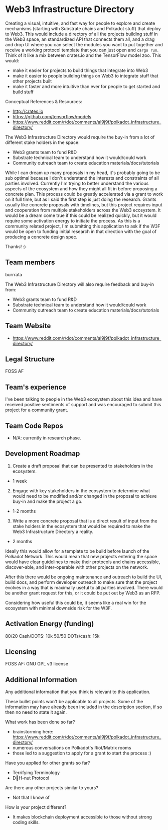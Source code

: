 # Web3 Infrastructure Directory

Creating a visual, intuitive, and fast way for people to explore and create mechanisms (starting with Substrate chains and Polkadot stuff) that deploy to Web3. This would include a directory of all the projects building stuff in the Web3 space, an standardized API that connects them all, and a drag and drop UI where you can select the modules you want to put together and receive a working protocol template that you can just open and `cargo run`. Think of it like a mix between crates.io and the TensorFlow model zoo. This would:
- make it easier for projects to build things that integrate into Web3
- make it easier to people building things on Web3 to integrate stuff that other projects built
- make it faster and more intuitive than ever for people to get started and build stuff

Conceptual References & Resources:
- http://crates.io
- https://github.com/tensorflow/models   
- https://www.reddit.com/r/dot/comments/al9j9f/polkadot_infrastructure_directory/

The Web3 Infrastructure Directory would require the buy-in from a lot of different stake holders in the space:
- Web3 grants team to fund R&D
- Substrate technical team to understand how it would/could work
- Community outreach team to create education materials/docs/tutorials

While I can dream up many proposals in my head, it's probably going to be sub optimal because I don't understand the interests and constraints of all parties involved. Currently I'm trying to better understand the various aspects of the ecosystem and how they might all fit in before proposing a concrete plan. This process could be greatly accelerated via a grant to work on it full time, but as I said the first step is just doing the research. Grants usually like concrete proposals with timelines, but this project requires input and cooperation from multiple stakeholders across the Web3 ecosystem. It would be a dream come true if this could be realized quickly, but it would require some activation energy to initiate the process. As this is a community related project, I'm submitting this application to ask if the W3F would be open to funding initial research in that direction with the goal of producing a concrete design spec.

Thanks! :)

## Team members
burrrata

The Web3 Infrastructure Directory will also require feedback and buy-in from:
- Web3 grants team to fund R&D
- Substrate technical team to understand how it would/could work
- Community outreach team to create education materials/docs/tutorials

## Team Website	
* https://www.reddit.com/r/dot/comments/al9j9f/polkadot_infrastructure_directory/

## Legal Structure 
FOSS AF

## Team's experience
I've been talking to people in the Web3 ecosystem about this idea and have received positive sentiments of support and was encouraged to submit this project for a community grant. 


## Team Code Repos
* N/A: currently in research phase.

## Development Roadmap

1) Create a draft proposal that can be presented to stakeholders in the ecosystem.
  - 1 week

2) Engage with key stakeholders in the ecosystem to determine what would need to be modified and/or changed in the proposal to achieve buy-in and make the project a go.
  - 1-2 months

3) Write a more concrete proposal that is a direct result of input from the stake holders in the ecosystem that would be required to make the Web3 Infrastructure Directory a reality. 
  - 2 months

Ideally this would allow for a template to be build before launch of the Polkadot Network. This would mean that new projects entering the space would have clear guidelines to make their protocols and chains accessible, discover-able, and inter-operable with other projects on the network. 

After this there would be ongoing maintenance and outreach to build the UI, build docs, and perform developer outreach to make sure that the project evolves in a way that is maximally useful to all parties involved. There would be another grant request for this, or it could be put out by Web3 as an RFP. 

Considering how useful this could be, it seems like a real win for the ecosystem with minimal downside risk for the W3F. 

## Activation Energy (funding)

80/20 Cash/DOTS: 10k
50/50 DOTs/cash: 15k

## Licensing
FOSS AF: GNU GPL v3 license

## Additional Information
Any additional information that you think is relevant to this application.

These bullet points won't be applicable to all projects. Some of the information may have already been included in the description section, if so then no need to state it again.

What work has been done so far?
- brainstorming here: https://www.reddit.com/r/dot/comments/al9j9f/polkadot_infrastructure_directory/
- numerous conversations on Polkadot's Riot/Matrix rooms
- those led to a suggestion to apply for a grant to start the process :)

Have you applied for other grants so far?
- Terrifying Terminology
- D🍩H-nut Protocol

Are there any other projects similar to yours? 
- Not that I know of

How is your project different?
- It makes blockchain deployment accessible to those without strong coding skills.

